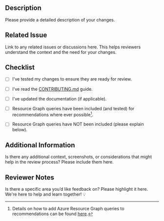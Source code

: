 ## Description
Please provide a detailed description of your changes.

## Related Issue
Link to any related issues or discussions here. This helps reviewers understand the context and the need for your changes.

<!-- Please follow this checklist and put an x in each box like this: [x]. -->
## Checklist

- [ ] I've tested my changes to ensure they are ready for review.
- [ ] I've read the [CONTRIBUTING.md](/CONTRIBUTING.md) guide.
- [ ] I've updated the documentation (if applicable).
- [ ] Resource Graph queries have been included (and tested) for recommendations where ever possible[^note].
- [ ] Resource Graph queries have NOT been included (please explain below).



## Additional Information
Is there any additional context, screenshots, or considerations that might help in the review process? Please include them here.

## Reviewer Notes
Is there a specific area you’d like feedback on? Please highlight it here. We're here to help and learn together! 💡

[^note]:
    Details on how to add Azure Resource Graph queries to recommendations can be found [here](/CONTRIBUTING.md#1-adding-or-modifying-resource-graph-queries).

